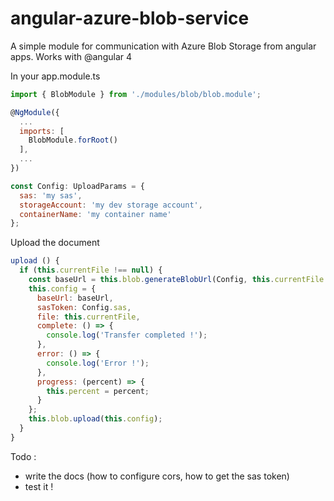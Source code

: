 # angular-azure-blob-service
A simple module for communication with Azure Blob Storage from angular apps. Works with @angular 4

In your app.module.ts

```js
import { BlobModule } from './modules/blob/blob.module';

@NgModule({
  ...
  imports: [
    BlobModule.forRoot()
  ],
  ...
})
```

```js
const Config: UploadParams = {
  sas: 'my sas',
  storageAccount: 'my dev storage account',
  containerName: 'my container name'
};
```

Upload the document

```js
upload () {
  if (this.currentFile !== null) {
    const baseUrl = this.blob.generateBlobUrl(Config, this.currentFile.name);
    this.config = {
      baseUrl: baseUrl,
      sasToken: Config.sas,
      file: this.currentFile,
      complete: () => {
        console.log('Transfer completed !');
      },
      error: () => {
        console.log('Error !');
      },
      progress: (percent) => {
        this.percent = percent;
      }
    };
    this.blob.upload(this.config);
  }
}
```

Todo :
- write the docs (how to configure cors, how to get the sas token)
- test it !
